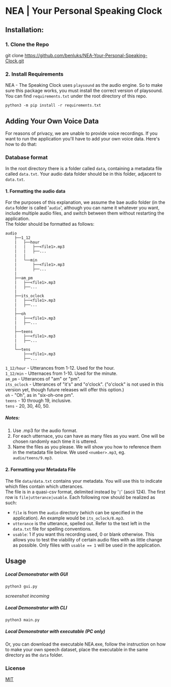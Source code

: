 # NEA | Your Personal Speaking Clock

## Installation:

### 1. Clone the Repo

git clone https://github.com/benluks/NEA-Your-Personal-Speaking-Clock.git

### 2. Install Requirements

NEA - The Speaking Clock uses `playsound` as the audio engine. So to make sure this package works, you must install the correct version of playsound. You can find `requirements.txt` under the root directory of this repo.

```
python3 -m pip install -r requirements.txt
```

## Adding Your Own Voice Data

For reasons of privacy, we are unable to provide voice recordings. If you want to run the application you'll have to add your own voice data. Here's how to do that:

### Database format

In the root directory there is a folder called `data`, containing a metadata file called `data.txt`. Your audio data folder should be in this folder, adjacent to `data.txt`.

#### 1. Formatting the audio data

For the purposes of this explanation, we assume the bae audio folder (in the `data` folder is called '`audio`', although you can name it whatever you want, include multiple audio files, and switch between them without restarting the application.  
The folder should be formatted as follows:

```
audio
    ├──1_12
    |   ├──hour
    |   |   ├──<file1>.mp3
    |   |   ├──...
    |   |
    |   └──min
    |       ├──<file1>.mp3
    |       ├──...
    |
    ├──am_pm
    |   ├──<file1>.mp3
    |   ├──...
    |
    ├──its_oclock
    |   ├──<file1>.mp3
    |   ├──...
    |
    ├──oh
    |   ├──<file1>.mp3
    |   ├──...
    |
    ├──teens
    |   ├──<file1>.mp3
    |   ├──...
    |
    └──tens
        ├──<file1>.mp3
        ├──...
```

`1_12/hour` - Utterances from 1-12. Used for the hour.  
`1_12/min` - Utternaces from 1-10. Used for the minute.  
`am_pm` - Utterances of "am" or "pm".  
`its_oclock` - Utterances of "it's" and "o'clock". ("o'clock" is not used in this version yet, though future releases will offer this option.)  
`oh` - "Oh", as in "six-oh-one pm".  
`teens` - 10 through 19, inclusive.  
`tens` - 20, 30, 40, 50.

##### Notes:

1. Use .mp3 for the audio format.
2. For each utternace, you can have as many files as you want. One will be chosen randomly each time it is uttered.
3. Name the files as you please. We will show you how to reference them in the metadata file below. We used `<number>.mp3`, eg. `audio/teens/9.mp3`.

#### 2. Formatting your Metadata File

The file `data/data.txt` contains your metadata. You will use this to indicate which files contain which utterances.  
The file is in a quasi-csv format, delimited instead by '`|`' (ascii 124). The first row is `file|utterance|usable`. Each following row should be realized as such:

- `file` is from the `audio` directory (which can be specified in the application). An example would be `its_oclock/8.mp3`.
- `utterance` is the utterance, spelled out. Refer to the text left in the `data.txt` file for spelling conventions.
- `usable`: 1 if you want this recording used, 0 or blank otherwise. This allows you to test the viability of certain audio files with as little change as possible. Only fliles with `usable == 1` will be used in the application.

## Usage

##### Local Demonstrator with GUI

```
python3 gui.py
```

_screenshot incoming_

##### Local Demonstrator with CLI

```
python3 main.py
```

##### Local Demonstrator with executable (PC only)

Or, you can download the executable NEA.exe, follow the instruction on how to make your own speech dataset, place the executable in the same directory as the `data` folder.

### License

[MIT](https://choosealicense.com/licenses/mit/)
